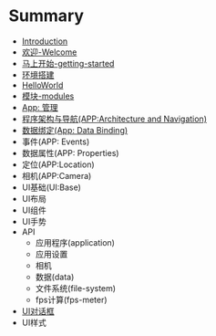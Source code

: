 # Summary

* [Introduction](README.md)
* [欢迎-Welcome](welcome.md)
* [马上开始-getting-started](getting-start.md)
* [环境搭建](getting-started-setup.md)
* [HelloWorld](helloworld.md)
* [模块-modules](modules.md)
* [App: 管理](app-management.md)
* [程序架构与导航(APP:Architecture and Navigation)](cheng_xu_jia_gou_yu_dao_822a28_app__architecture_and_navigation.md)
* [数据绑定(App: Data Binding)](shu_ju_bang_5b9a28_app__data_binding.md)
* 事件(APP: Events)
* 数据属性(APP: Properties)
* 定位(APP:Location)
* 相机(APP:Camera)
* UI基础(UI:Base)
* UI布局
* UI组件
* UI手势
* API
   * 应用程序(application)
   * 应用设置
   * 相机
   * 数据(data)
   * 文件系统(file-system)
   * fps计算(fps-meter)
* [UI对话框](uidui_hua_kuang.md)
* UI样式

